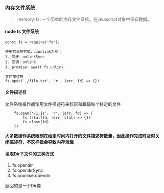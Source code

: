 ### 内存文件系统
> memory-fs: 一个简单的内存文件系统。在javascript对象中保存数据。

#### node fs 文件系统
```
const fs = require('fs');

使用的三种方式，以unlink为例：
1. 同步：unlinkSync
2. 回调：unlink
3. promise：await fs.unlink

文件描述符
fs.open('./file.txt', 'r', (err, fd) => {})
```   

#### 文件描述符
文件系统操作都使用文件描述符来标识和跟踪每个特定的文件   
```
    fs.open('/1.js', 'r', (err, fd) => {
        fs.fstat(fd, (err, stat) => {})
        fs.close(fd)
    })
```   

**大多数操作系统限制在给定时间内打开的文件描述符数量，因此操作完成时及时关闭描述符，不这样做会导致内存泄漏**

#### 读取Dir下文件的三种方式
1. fs.opendir
2. fs.opendirSync
3. fs.promise.opendir   

返回的是一个Dir类